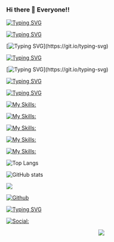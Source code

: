 ### Hi there 👋 Everyone!!




[![Typing SVG](https://readme-typing-svg.demolab.com?font=Fira+Code&weight=200&size=18&pause=1000&color=09109CE3&random=false&width=330&height=35&lines=%22Only+those+who+dare+to+fail)](https://git.io/typing-svg)

[![Typing SVG](https://readme-typing-svg.demolab.com?font=Fira+Code&weight=200&size=18&pause=1000&color=09109CE3&random=false&width=330&height=35&lines=greatly+can+ever+achieve)](https://git.io/typing-svg)

[![Typing SVG](https://readme-typing-svg.demolab.com?font=Fira+Code&weight=200&size=18&pause=1000&color=09109CE3&random=false&width=330&height=35&lines=greatly%22.)](https://git.io/typing-svg)




[![Typing SVG](https://readme-typing-svg.demolab.com?font=Fira+Code&weight=200&size=18&pause=1000&color=6EC8D0E3&random=false&width=330&height=35&lines=-By+Robert+F.+Kennedy)](https://git.io/typing-svg)




[![Typing SVG](https://readme-typing-svg.demolab.com?font=Fira+Code&pause=1000&color=05780F&random=false&width=450&height=55&lines=It's+me+%22Chitransh+Dixit%22.)](https://git.io/typing-svg)




[![Typing SVG](https://readme-typing-svg.demolab.com?font=Fira+Code&pause=1000&color=6506A7&random=false&width=450&height=55&lines=AN+ASPIRING+DATA+ANALYST)](https://git.io/typing-svg)



[![Typing SVG](https://readme-typing-svg.demolab.com?font=Fira+Code&pause=1000&color=784A29&random=false&width=141&height=45&lines=My+Skills%3A)](https://git.io/typing-svg)



[![My Skills:](https://skillicons.dev/icons?i=js,html,css,c,c++,java,py,r,django,&theme=dark&perline=4)](https://skillicons.dev)




[![My Skills:](https://skillicons.dev/icons?i=git,github,githubactions,gitlabs,&theme=dark&perline=2)](https://skillicons.dev)




[![My Skills:](https://skillicons.dev/icons?i=visualstudio,vscode,idea,matlab,firebase,&theme=dark&perline=5)](https://skillicons.dev)




[![My Skills:](https://skillicons.dev/icons?i=mysql,sqlite,discord,pytorch,eclipse,firebase,&theme=dark&perline=3)](https://skillicons.dev)




[![My Skills:](https://skillicons.dev/icons?i=aws,azure,&theme=dark&perline=3)](https://skillicons.dev)







![Top Langs](https://github-readme-stats.vercel.app/api/top-langs/?username=CN2924&theme=tokyonight)


![GitHub stats](https://github-readme-stats.vercel.app/api?username=CN2924&show_icons=true&theme=tokyonight)


![](https://visitor-badge.laobi.icu/badge?page_id=CN2924.CN2924)



[![Github](https://img.shields.io/github/followers/CN2924?label=Follow&style=social)](https://github.com/CN2924)








[![Typing SVG](https://readme-typing-svg.demolab.com?font=Fira+Code&pause=1000&color=786A73&random=false&width=333&height=45&lines=Social+Links%3A)](https://git.io/typing-svg)




[![Social:](https://skillicons.dev/icons?i=linkedin,&theme=dark&perline=1)](https://skillicons.dev)

<p align="center">
  <a href="https://skillicons.dev">
    <img src="https://skillicons.dev/icons?i=js,html,css,c,c++,java,py,pytorch,r,django,discord,eclipse,firebase,git,github,githubactions,gitlabs,matlab,mysql,sqlite,visualstudio,vscode,idea,linkedin" />
  </a>
</p>

